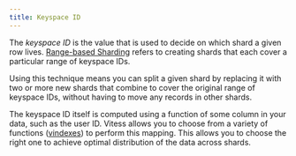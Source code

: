 ```yaml
---
title: Keyspace ID
---
```


The *keyspace ID* is the value that is used to decide on which shard a given row lives. [Range-based Sharding](../../reference/features/sharding/#key-ranges-and-partitions) refers to creating shards that each cover a particular range of keyspace IDs.

Using this technique means you can split a given shard by replacing it with two or more new shards that combine to cover the original range of keyspace IDs, without having to move any records in other shards.

The keyspace ID itself is computed using a function of some column in your data, such as the user ID. Vitess allows you to choose from a variety of functions ([vindexes](../../reference/vschema)) to perform this mapping. This allows you to choose the right one to achieve optimal distribution of the data across shards.


